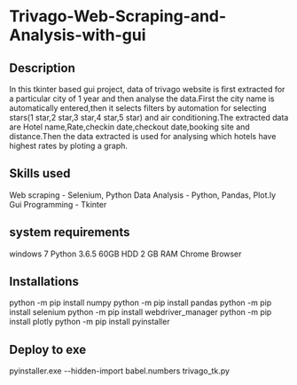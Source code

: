 # Trivago-Web-Scraping-and-Analysis-with-gui
## Description
In this tkinter based gui project, data of trivago website is first extracted for a particular city of 1 year and then analyse the data.First the city name is automatically entered,then it selects filters by automation for selecting stars(1 star,2 star,3 star,4 star,5 star) and air conditioning.The extracted data are Hotel name,Rate,checkin date,checkout date,booking site and distance.Then the data extracted is used for analysing which hotels have highest rates by ploting a graph.



## Skills used
Web scraping - Selenium, Python
Data Analysis - Python, Pandas, Plot.ly
Gui Programming - Tkinter



## system requirements
windows 7
Python 3.6.5
60GB HDD
2 GB RAM
Chrome Browser



## Installations
python -m pip install numpy
python -m pip install pandas
python -m pip install selenium
python -m pip install webdriver_manager
python -m pip install plotly
python -m pip install pyinstaller

## Deploy to exe
pyinstaller.exe --hidden-import babel.numbers trivago_tk.py



